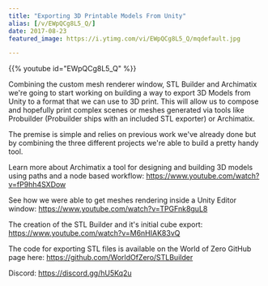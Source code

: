 ```yaml
---
title: "Exporting 3D Printable Models From Unity"
alias: [/v/EWpQCg8L5_Q/]
date: 2017-08-23
featured_image: https://i.ytimg.com/vi/EWpQCg8L5_Q/mqdefault.jpg

---
```


{{% youtube id="EWpQCg8L5_Q" %}}

Combining the custom mesh renderer window, STL Builder and Archimatix we're going to start working on building a way to export 3D Models from Unity to a format that we can use to 3D print. This will allow us to compose and hopefully print complex scenes or meshes generated via tools like Probuilder (Probuilder ships with an included STL exporter) or Archimatix.

The premise is simple and relies on previous work we've already done but by combining the three different projects we're able to build a pretty handy tool.

Learn more about Archimatix a tool for designing and building 3D models using paths and a node based workflow: https://www.youtube.com/watch?v=fP9hh4SXDow

See how we were able to get meshes rendering inside a Unity Editor window: https://www.youtube.com/watch?v=TPGFnk8guL8

The creation of the STL Builder and it's initial cube export: https://www.youtube.com/watch?v=M6nHIAK83vQ

The code for exporting STL files is available on the World of Zero GitHub page here: https://github.com/WorldOfZero/STLBuilder

Discord: https://discord.gg/hU5Kq2u